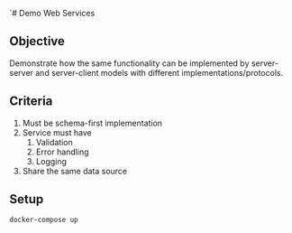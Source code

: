 `# Demo Web Services

## Objective

Demonstrate how the same functionality can be implemented by server-server and server-client models with different implementations/protocols.





## Criteria

1. Must be schema-first implementation
2. Service must have
   1. Validation
   2. Error handling
   3. Logging
3. Share the same data source

## Setup

`docker-compose up`